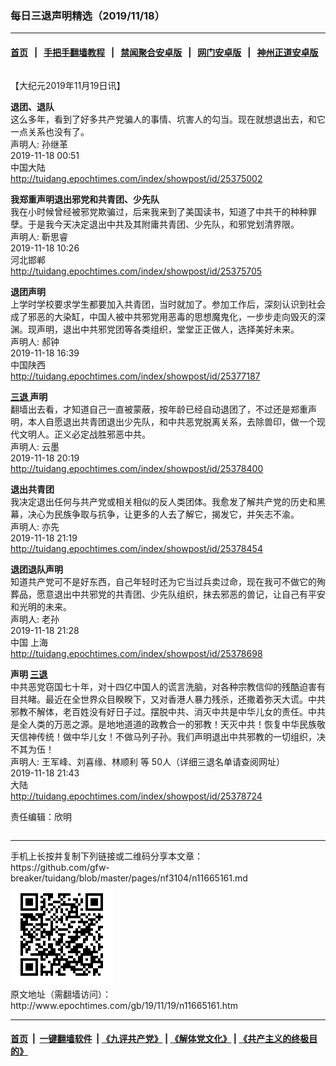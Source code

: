 ### 每日三退声明精选（2019/11/18）
------------------------

#### [首页](https://github.com/gfw-breaker/banned-news/blob/master/README.md) &nbsp;&nbsp;|&nbsp;&nbsp; [手把手翻墙教程](https://github.com/gfw-breaker/guides/wiki) &nbsp;&nbsp;|&nbsp;&nbsp; [禁闻聚合安卓版](https://github.com/gfw-breaker/bn-android) &nbsp;&nbsp;|&nbsp;&nbsp; [网门安卓版](https://github.com/oGate2/oGate) &nbsp;&nbsp;|&nbsp;&nbsp; [神州正道安卓版](https://github.com/SzzdOgate/update) 



<div class="column" id="artbody" itemprop="articleBody">
 <!-- article content begin -->
 <p>
  【大纪元2019年11月19日讯】
 </p>
 <p>
  <strong>
   退团、退队
  </strong>
  <br/>
  这么多年，看到了好多共产党骗人的事情、坑害人的勾当。现在就想退出去，和它一点关系也没有了。
  <br/>
  声明人: 孙继革
  <br/>
  2019-11-18 00:51
  <br/>
  中国大陆
  <br/>
  <a href="http://tuidang.epochtimes.com/index/showpost/id/25375002">
   http://tuidang.epochtimes.com/index/showpost/id/25375002
  </a>
 </p>
 <p>
  <strong>
   我郑重声明退出邪党和共青团、少先队
  </strong>
  <br/>
  我在小时候曾经被邪党欺骗过，后来我来到了美国读书，知道了中共干的种种罪孽。于是我今天决定退出中共及其附庸共青团、少先队，和邪党划清界限。
  <br/>
  声明人: 靳思睿
  <br/>
  2019-11-18 10:26
  <br/>
  河北邯郸
  <br/>
  <a href="http://tuidang.epochtimes.com/index/showpost/id/25375705">
   http://tuidang.epochtimes.com/index/showpost/id/25375705
  </a>
 </p>
 <p>
  <strong>
   退团声明
  </strong>
  <br/>
  上学时学校要求学生都要加入共青团，当时就加了。参加工作后，深刻认识到社会成了邪恶的大染缸，中国人被中共邪党用恶毒的思想魔鬼化，一步步走向毁灭的深渊。现声明，退出中共邪党团等各类组织，堂堂正正做人，选择美好未来。
  <br/>
  声明人: 郝钟
  <br/>
  2019-11-18 16:39
  <br/>
  中国陕西
  <br/>
  <a href="http://tuidang.epochtimes.com/index/showpost/id/25377187">
   http://tuidang.epochtimes.com/index/showpost/id/25377187
  </a>
 </p>
 <p>
  <strong>
   <a href="http://www.epochtimes.com/gb/tag/%E4%B8%89%E9%80%80.html">
    三退
   </a>
   声明
  </strong>
  <br/>
  翻墙出去看，才知道自己一直被蒙蔽，按年龄已经自动退团了，不过还是郑重声明，本人自愿退出共青团退出少先队，和中共恶党脱离关系，去除兽印，做一个现代文明人。正义必定战胜邪恶中共。
  <br/>
  声明人: 云墨
  <br/>
  2019-11-18 20:19
  <br/>
  <a href="http://tuidang.epochtimes.com/index/showpost/id/25378400">
   http://tuidang.epochtimes.com/index/showpost/id/25378400
  </a>
 </p>
 <p>
  <strong>
   退出共青团
  </strong>
  <br/>
  我决定退出任何与共产党或相关相似的反人类团体。我愈发了解共产党的历史和黑幕，决心为民族争取与抗争，让更多的人去了解它，揭发它，并矢志不渝。
  <br/>
  声明人: 亦先
  <br/>
  2019-11-18 21:19
  <br/>
  <a href="http://tuidang.epochtimes.com/index/showpost/id/25378454">
   http://tuidang.epochtimes.com/index/showpost/id/25378454
  </a>
 </p>
 <p>
  <strong>
   退团退队声明
  </strong>
  <br/>
  知道共产党可不是好东西，自己年轻时还为它当过兵卖过命，现在我可不做它的殉葬品，愿意退出中共邪党的共青团、少先队组织，抹去邪恶的兽记，让自己有平安和光明的未来。
  <br/>
  声明人: 老孙
  <br/>
  2019-11-18 21:28
  <br/>
  中国 上海
  <br/>
  <a href="http://tuidang.epochtimes.com/index/showpost/id/25378698">
   http://tuidang.epochtimes.com/index/showpost/id/25378698
  </a>
 </p>
 <p>
  <strong>
   声明
   <a href="http://www.epochtimes.com/gb/tag/%E4%B8%89%E9%80%80.html">
    三退
   </a>
  </strong>
  <br/>
  中共恶党窃国七十年，对十四亿中国人的谎言洗脑，对各种宗教信仰的残酷迫害有目共睹。最近在全世界众目睽睽下，又对香港人暴力残杀，还撒着弥天大谎。中共邪教不解体，老百姓没有好日子过。摆脱中共、消灭中共是中华儿女的责任。中共是全人类的万恶之源。是地地道道的政教合一的邪教！天灭中共！恢复中华民族敬天信神传统！做中华儿女！不做马列子孙。我们声明退出中共邪教的一切组织，决不其为伍！
  <br/>
  声明人: 王军峰、刘喜缘、林顺利 等 50人（详细三退名单请查阅网址）
  <br/>
  2019-11-18 21:43
  <br/>
  大陆
  <br/>
  <a href="http://tuidang.epochtimes.com/index/showpost/id/25378724">
   http://tuidang.epochtimes.com/index/showpost/id/25378724
  </a>
 </p>
 <p>
  责任编辑：欣明
 </p>
 <!-- article content end -->
 <div id="below_article_ad">
  <div id="below_article_ad_inner">
  </div>
 </div>
</div>

<hr/>
手机上长按并复制下列链接或二维码分享本文章：<br/>
https://github.com/gfw-breaker/tuidang/blob/master/pages/nf3104/n11665161.md <br/>
<a href='https://github.com/gfw-breaker/tuidang/blob/master/pages/nf3104/n11665161.md'><img src='https://github.com/gfw-breaker/tuidang/blob/master/pages/nf3104/n11665161.md.png'/></a> <br/>
原文地址（需翻墙访问）：http://www.epochtimes.com/gb/19/11/19/n11665161.htm


------------------------
#### [首页](https://github.com/gfw-breaker/banned-news/blob/master/README.md) &nbsp;|&nbsp; [一键翻墙软件](https://github.com/gfw-breaker/nogfw/blob/master/README.md) &nbsp;| [《九评共产党》](https://github.com/gfw-breaker/9ping.md/blob/master/README.md#九评之一评共产党是什么) | [《解体党文化》](https://github.com/gfw-breaker/jtdwh.md/blob/master/README.md) | [《共产主义的终极目的》](https://github.com/gfw-breaker/gczydzjmd.md/blob/master/README.md)


<img src='http://gfw-breaker.win/tuidang/pages/nf3104/n11665161.md' width='0px' height='0px'/>